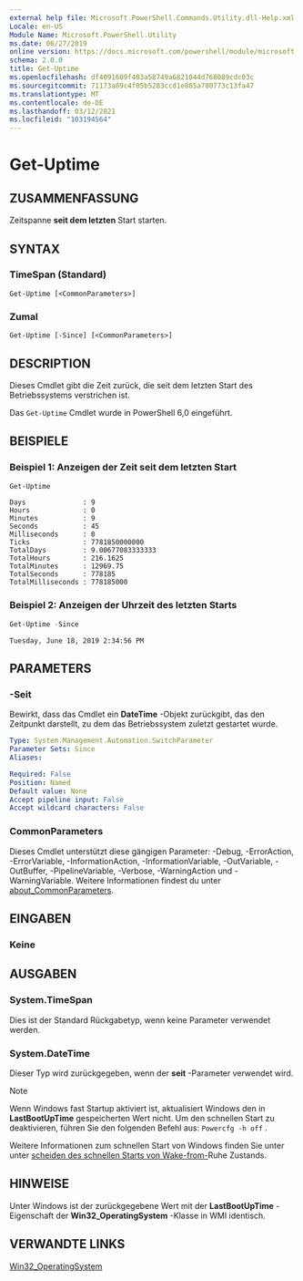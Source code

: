 ```yaml
---
external help file: Microsoft.PowerShell.Commands.Utility.dll-Help.xml
Locale: en-US
Module Name: Microsoft.PowerShell.Utility
ms.date: 06/27/2019
online version: https://docs.microsoft.com/powershell/module/microsoft.powershell.utility/get-uptime?view=powershell-7&WT.mc_id=ps-gethelp
schema: 2.0.0
title: Get-Uptime
ms.openlocfilehash: df4091609f403a58749a6821044d768089cdc03c
ms.sourcegitcommit: 71173a89c4f05b5283ccd1e885a780773c13fa47
ms.translationtype: MT
ms.contentlocale: de-DE
ms.lasthandoff: 03/12/2021
ms.locfileid: "103194564"
---
```

# Get-Uptime

## ZUSAMMENFASSUNG
Zeitspanne **seit dem letzten** Start starten.

## SYNTAX

### TimeSpan (Standard)

```
Get-Uptime [<CommonParameters>]
```

### Zumal

```
Get-Uptime [-Since] [<CommonParameters>]
```

## DESCRIPTION

Dieses Cmdlet gibt die Zeit zurück, die seit dem letzten Start des Betriebssystems verstrichen ist.

Das `Get-Uptime` Cmdlet wurde in PowerShell 6,0 eingeführt.

## BEISPIELE

### Beispiel 1: Anzeigen der Zeit seit dem letzten Start

```powershell
Get-Uptime
```

```Output
Days              : 9
Hours             : 0
Minutes           : 9
Seconds           : 45
Milliseconds      : 0
Ticks             : 7781850000000
TotalDays         : 9.00677083333333
TotalHours        : 216.1625
TotalMinutes      : 12969.75
TotalSeconds      : 778185
TotalMilliseconds : 778185000
```

### Beispiel 2: Anzeigen der Uhrzeit des letzten Starts

```powershell
Get-Uptime -Since
```

```Output
Tuesday, June 18, 2019 2:34:56 PM
```

## PARAMETERS

### -Seit

Bewirkt, dass das Cmdlet ein **DateTime** -Objekt zurückgibt, das den Zeitpunkt darstellt, zu dem das Betriebssystem zuletzt gestartet wurde.

```yaml
Type: System.Management.Automation.SwitchParameter
Parameter Sets: Since
Aliases:

Required: False
Position: Named
Default value: None
Accept pipeline input: False
Accept wildcard characters: False
```

### CommonParameters

Dieses Cmdlet unterstützt diese gängigen Parameter: -Debug, -ErrorAction, -ErrorVariable, -InformationAction, -InformationVariable, -OutVariable, -OutBuffer, -PipelineVariable, -Verbose, -WarningAction und -WarningVariable. Weitere Informationen findest du unter [about_CommonParameters](https://go.microsoft.com/fwlink/?LinkID=113216).

## EINGABEN

### Keine

## AUSGABEN

### System.TimeSpan

Dies ist der Standard Rückgabetyp, wenn keine Parameter verwendet werden.

### System.DateTime

Dieser Typ wird zurückgegeben, wenn der **seit** -Parameter verwendet wird.

> [!NOTE]
> Wenn Windows fast Startup aktiviert ist, aktualisiert Windows den in **LastBootUpTime** gespeicherten Wert nicht. Um den schnellen Start zu deaktivieren, führen Sie den folgenden Befehl aus: `Powercfg -h off` .
>
> Weitere Informationen zum schnellen Start von Windows finden Sie unter unter [scheiden des schnellen Starts von Wake-from-](/windows-hardware/drivers/kernel/distinguishing-fast-startup-from-wake-from-hibernation)Ruhe Zustands.

## HINWEISE

Unter Windows ist der zurückgegebene Wert mit der **LastBootUpTime** -Eigenschaft der **Win32_OperatingSystem** -Klasse in WMI identisch.

## VERWANDTE LINKS

[Win32_OperatingSystem](/windows/win32/cimwin32prov/win32-operatingsystem#properties)
